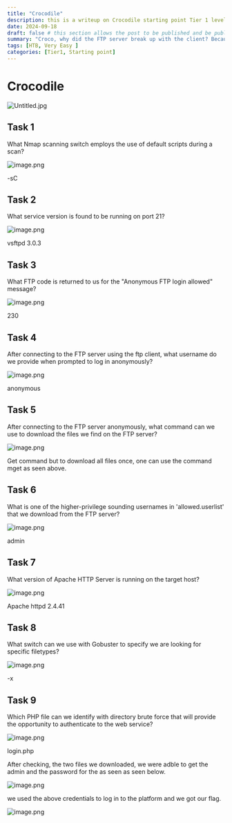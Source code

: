 ```yaml
---
title: "Crocodile"
description: this is a writeup on Crocodile starting point Tier 1 level machine on HackTheBox
date: 2024-09-18
draft: false # this section allows the post to be published and be public, is it is set to true the post will not be published.
summary: "Croco, why did the FTP server break up with the client? Because it just couldn't handle all the passive aggression! 😄" # Here you can write a small summary of the post if needed
tags: [HTB, Very Easy ]
categories: [Tier1, Starting point]
---
```

# Crocodile


![Untitled.jpg](Untitled.jpg)

## Task 1

What Nmap scanning switch employs the use of default scripts during a scan? 

![image.png](image.png)

-sC

## Task 2

What service version is found to be running on port 21?

![image.png](image%201.png)

vsftpd 3.0.3 

## Task 3

What FTP code is returned to us for the "Anonymous FTP login allowed" message? 

![image.png](image%202.png)

230

## Task 4

After connecting to the FTP server using the ftp client, what username do we provide when prompted to log in anonymously? 

![image.png](image%203.png)

anonymous

## Task 5

After connecting to the FTP server anonymously, what command can we use to download the files we find on the FTP server? 

![image.png](image%204.png)

Get command but to download all files once, one can use the command mget as seen above.

## Task 6

What is one of the higher-privilege sounding usernames in 'allowed.userlist' that we download from the FTP server?

![image.png](image%205.png)

admin

## Task 7

What version of Apache HTTP Server is running on the target host?

![image.png](image%206.png)

Apache httpd 2.4.41 

## Task 8

What switch can we use with Gobuster to specify we are looking for specific filetypes? 

![image.png](image%207.png)

-x

## Task 9

Which PHP file can we identify with directory brute force that will provide the opportunity to authenticate to the web service?

![image.png](image%208.png)

login.php

After checking, the two files we downloaded, we were adble to get the admin and the password for the as seen as seen below.

![image.png](image%209.png)

we used the above credentials to log in to the platform and we got our flag.

![image.png](image%2010.png)